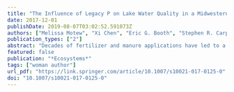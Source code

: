 ```yaml
---
title: "The Influence of Legacy P on Lake Water Quality in a Midwestern Agricultural Watershed"
date: 2017-12-01
publishDate: 2019-08-07T03:02:52.591073Z
authors: ["Melissa Motew", "Xi Chen", "Eric G. Booth", "Stephen R. Carpenter", "Pavel Pinkas", "Samuel C. Zipper", "Steven P. Loheide", "Simon D. Donner", "Kai Tsuruta", "Peter A. Vadas", "Christopher J. Kucharik"]
publication_types: ["2"]
abstract: "Decades of fertilizer and manure applications have led to a buildup of phosphorus (P) in agricultural soils and sediments, commonly referred to as legacy P. Legacy P can provide a long-term source of P to surface waters where it causes eutrophication. Using a suite of numerical models, we investigated the influence of legacy P on water quality in the Yahara Watershed of southern Wisconsin, USA. The suite included Agro-IBIS, a terrestrial ecosystem model; THMB, a hydrologic and nutrient routing model; and the Yahara Water Quality Model which estimates water quality indicators in the Yahara chain of lakes. Using five alternative scenarios of antecedent P storage (legacy P) in soils and channels under historical climate conditions, we simulated outcomes of P yield from the landscape, lake P loading, and three lake water quality indicators. Legacy P had a significant effect on lake loads and water quality. Across the five scenarios for Lake Mendota, the largest and most upstream lake, average P yield (kg ha−1) varied by −41 to +22%, P load (kg y−1) by −35 to +14%, summer total P (TP) concentration (mg l−1) by −25 to +12%, Secchi depth (m) by −7 to +3%, and the probability of hypereutrophy by −67 to +34%, relative to baseline conditions. The minimum storage scenario showed that a 35% reduction in present-day loads to Lake Mendota corresponded with a 25% reduction in summer TP and smaller reductions in the downstream lakes. Water quality was more vulnerable to heavy rainfall events at higher amounts of P storage and less so at lower amounts. Increases in heavy precipitation are expected with climate change; therefore, water quality could be protected by decreasing P reserves."
featured: false
publication: "*Ecosystems*"
tags: ["woman author"]
url_pdf: "https://link.springer.com/article/10.1007/s10021-017-0125-0"
doi: "10.1007/s10021-017-0125-0"
---
```


